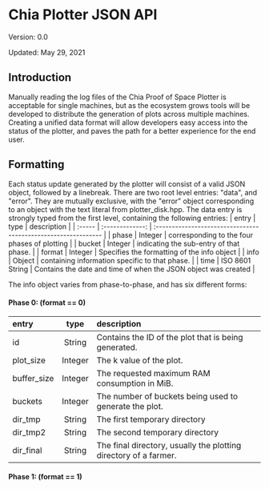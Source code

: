 # Chia Plotter JSON API

Version: 0.0

Updated: May 29, 2021

## Introduction

Manually reading the log files of the Chia Proof of Space Plotter is acceptable for single machines, but as the
 ecosystem grows tools will be developed to distribute the generation of plots across multiple machines.
Creating a unified data format will allow developers easy access into the status of the plotter, and paves the path
 for a better experience for the end user.

## Formatting

Each status update generated by the plotter will consist of a valid JSON object, followed by a linebreak. There
 are two root level entries: "data", and "error".
They are mutually exclusive, with the "error" object corresponding to an object with the text literal from
 plotter_disk.hpp.
The data entry is strongly typed from the first level, containing the following entries:
| entry  |      type       | description                                                    |
| :----- | :-------------: | :------------------------------------------------------------- |
| phase  |     Integer     | corresponding to the four phases of plotting                   |
| bucket |     Integer     | indicating the sub-entry of that phase.                        |
| format |     Integer     | Specifies the formatting of the info object                    |
| info   |     Object      | containing information specific to that phase.                 |
| time   | ISO 8601 String | Contains the date and time of when the JSON object was created |

The info object varies from phase-to-phase, and has six different forms:

#### Phase 0: (format == 0)

| entry       |  type   | description                                                      |
| :---------- | :-----: | :--------------------------------------------------------------- |
| id          | String  | Contains the ID of the plot that is being generated.             |
| plot_size   | Integer | The k value of the plot.                                         |
| buffer_size | Integer | The requested maximum RAM consumption in MiB.                    |
| buckets     | Integer | The number of buckets being used to generate the plot.           |
| dir_tmp     | String  | The first temporary directory                                    |
| dir_tmp2    | String  | The second temporary directory                                   |
| dir_final   | String  | The final directory, usually the plotting directory of a farmer. |

#### Phase 1: (format == 1)
